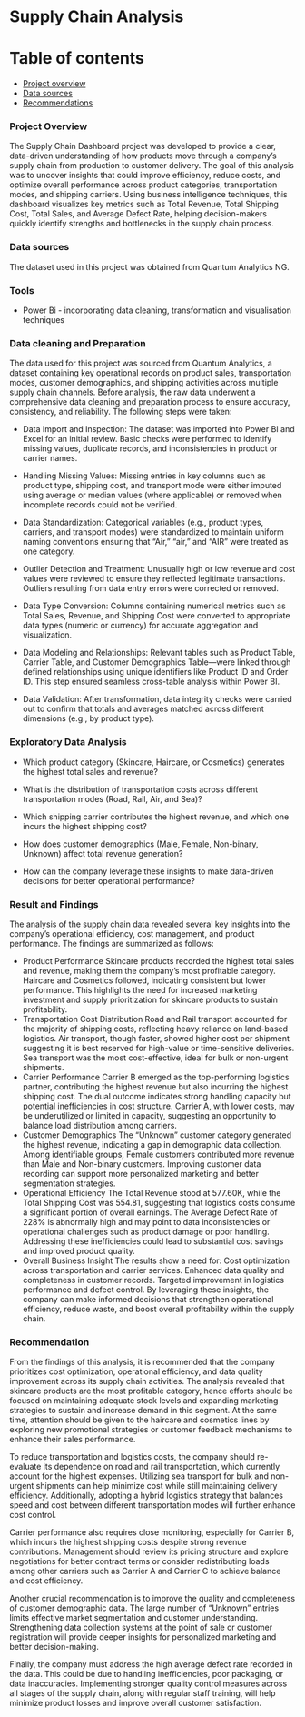 
# Supply Chain Analysis
# Table of contents 
- [Project overview](#projectoverview)
- [Data sources](#datasources)
- [Recommendations](#recommendations)

 ### Project Overview
 The Supply Chain Dashboard project was developed to provide a clear, data-driven understanding of how products move through a company’s supply chain from production to customer delivery. The goal of this analysis was to uncover insights that could improve efficiency, reduce costs, and optimize overall performance across product categories, transportation modes, and shipping carriers.
Using business intelligence techniques, this dashboard visualizes key metrics such as Total Revenue, Total Shipping Cost, Total Sales, and Average Defect Rate, helping decision-makers quickly identify strengths and bottlenecks in the supply chain process.





### Data sources 

The dataset used in this project was obtained from Quantum Analytics NG.

### Tools 
- Power Bi - incorporating data cleaning, transformation and visualisation techniques
  
###  Data cleaning and Preparation 

The data used for this project was sourced from Quantum Analytics, a dataset containing key operational records on product sales, transportation modes, customer demographics, and shipping activities across multiple supply chain channels.
Before analysis, the raw data underwent a comprehensive data cleaning and preparation process to ensure accuracy, consistency, and reliability. The following steps were taken:

- Data Import and Inspection:
The dataset was imported into Power BI and Excel for an initial review. Basic checks were performed to identify missing values, duplicate records, and inconsistencies in product or carrier names.

- Handling Missing Values:
Missing entries in key columns such as product type, shipping cost, and transport mode were either imputed using average or median values (where applicable) or removed when incomplete records could not be verified.

- Data Standardization:
Categorical variables (e.g., product types, carriers, and transport modes) were standardized to maintain uniform naming conventions ensuring that “Air,” “air,” and “AIR” were treated as one category.

- Outlier Detection and Treatment:
Unusually high or low revenue and cost values were reviewed to ensure they reflected legitimate transactions. Outliers resulting from data entry errors were corrected or removed.

- Data Type Conversion:
Columns containing numerical metrics such as Total Sales, Revenue, and Shipping Cost were converted to appropriate data types (numeric or currency) for accurate aggregation and visualization.

- Data Modeling and Relationships:
Relevant tables such as Product Table, Carrier Table, and Customer Demographics Table—were linked through defined relationships using unique identifiers like Product ID and Order ID. This step ensured seamless cross-table analysis within Power BI.

- Data Validation:
After transformation, data integrity checks were carried out to confirm that totals and averages matched across different dimensions (e.g., by product type).

### Exploratory Data Analysis 

- Which product category (Skincare, Haircare, or Cosmetics) generates the highest total sales and revenue?

- What is the distribution of transportation costs across different transportation modes (Road, Rail, Air, and Sea)?

- Which shipping carrier contributes the highest revenue, and which one incurs the highest shipping cost?

- How does customer demographics (Male, Female, Non-binary, Unknown) affect total revenue generation?
- How can the company leverage these insights to make data-driven decisions for better operational performance?

### Result and Findings 

The analysis of the supply chain data revealed several key insights into the company’s operational efficiency, cost management, and product performance. The findings are summarized as follows:

- Product Performance
Skincare products recorded the highest total sales and revenue, making them the company’s most profitable category.
Haircare and Cosmetics followed, indicating consistent but lower performance.
This highlights the need for increased marketing investment and supply prioritization for skincare products to sustain profitability.
- Transportation Cost Distribution
Road and Rail transport accounted for the majority of shipping costs, reflecting heavy reliance on land-based logistics.
Air transport, though faster, showed higher cost per shipment suggesting it is best reserved for high-value or time-sensitive deliveries.
Sea transport was the most cost-effective, ideal for bulk or non-urgent shipments.
- Carrier Performance
Carrier B emerged as the top-performing logistics partner, contributing the highest revenue but also incurring the highest shipping cost.
The dual outcome indicates strong handling capacity but potential inefficiencies in cost structure.
Carrier A, with lower costs, may be underutilized or limited in capacity, suggesting an opportunity to balance load distribution among carriers.
- Customer Demographics
The “Unknown” customer category generated the highest revenue, indicating a gap in demographic data collection.
Among identifiable groups, Female customers contributed more revenue than Male and Non-binary customers.
Improving customer data recording can support more personalized marketing and better segmentation strategies.
- Operational Efficiency
The Total Revenue stood at 577.60K, while the Total Shipping Cost was 554.81, suggesting that logistics costs consume a significant portion of overall earnings.
The Average Defect Rate of 228% is abnormally high and may point to data inconsistencies or operational challenges such as product damage or poor handling.
Addressing these inefficiencies could lead to substantial cost savings and improved product quality.
- Overall Business Insight
The results show a need for:
Cost optimization across transportation and carrier services.
Enhanced data quality and completeness in customer records.
Targeted improvement in logistics performance and defect control.
By leveraging these insights, the company can make informed decisions that strengthen operational efficiency, reduce waste, and boost overall profitability within the supply chain.

### Recommendation

From the findings of this analysis, it is recommended that the company prioritizes cost optimization, operational efficiency, and data quality improvement across its supply chain activities. The analysis revealed that skincare products are the most profitable category, hence efforts should be focused on maintaining adequate stock levels and expanding marketing strategies to sustain and increase demand in this segment. At the same time, attention should be given to the haircare and cosmetics lines by exploring new promotional strategies or customer feedback mechanisms to enhance their sales performance.

To reduce transportation and logistics costs, the company should re-evaluate its dependence on road and rail transportation, which currently account for the highest expenses. Utilizing sea transport for bulk and non-urgent shipments can help minimize cost while still maintaining delivery efficiency. Additionally, adopting a hybrid logistics strategy that balances speed and cost between different transportation modes will further enhance cost control.

Carrier performance also requires close monitoring, especially for Carrier B, which incurs the highest shipping costs despite strong revenue contributions. Management should review its pricing structure and explore negotiations for better contract terms or consider redistributing loads among other carriers such as Carrier A and Carrier C to achieve balance and cost efficiency.

Another crucial recommendation is to improve the quality and completeness of customer demographic data. The large number of “Unknown” entries limits effective market segmentation and customer understanding. Strengthening data collection systems at the point of sale or customer registration will provide deeper insights for personalized marketing and better decision-making.

Finally, the company must address the high average defect rate recorded in the data. This could be due to handling inefficiencies, poor packaging, or data inaccuracies. Implementing stronger quality control measures across all stages of the supply chain, along with regular staff training, will help minimize product losses and improve overall customer satisfaction.
